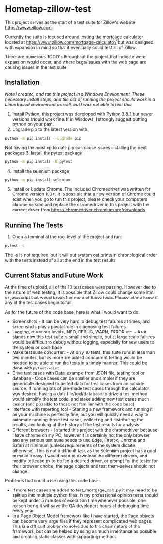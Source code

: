 # Hometap-zillow-test

This project serves as the start of a test suite for Zillow's website https://www.zillow.com.

Currently the suite is focused around testing the mortgage calculator located at https://www.zillow.com/mortgage-calculator/ but was designed with expansion in mind so that it eventually could test all of Zillow.

There are numerous TODO's throughout the project that indicate were expansion would occur, and where bugs/issues with the web page are causing issues in the test suite

## Installation
*Note I created, and ran this project in a Windows Environment. These necessary install steps, and the act of running the project should work in a Linux based environment as well, but I was not able to test that*

1. Install Python, this project was developed with Python 3.8.2 but newer versions should work fine. If in Windows, I strongly suggest putting python on your path.
2. Upgrade pip to the latest version with:
```bash
python -m pip install --upgrade pip
```
Not having the most up to date pip can cause issues installing the next packages
3. Install the pytest package
```bash
python -m pip install -U pytest
```
4. Install the selenium package
```bash
python -m pip install selenium
```
5. Install or Update Chrome. The included Chromedriver was written for Chrome version 100+.
It is possible that a new version of Chrome could exist when you go to run this project, please check your computers chrome version and replace the chromedriver in this project with the correct driver from https://chromedriver.chromium.org/downloads

## Running The Tests

1. Open a terminal at the root level of the project and run:
```bash
pytest -s
```
The -s is not required, but it will put system out prints in chronological order with the tests instead of all at the end in the test results

## Current Status and Future Work

At the time of upload, all of the 10 test cases were passing. However due to the nature of web testing, it is possible that Zillow could change some html or javascript that would break 1 or more of these tests. Please let me know if any of the test
cases begin to fail.

As for the future of this code base, here is what I would want to do:

- Screenshots - It can be very hard to debug test failures at times, and screenshots play a pivotal role in diagnosing test failures
- Logging, at various levels, INFO, DEBUG, WARN, ERROR etc. - As it stands now this test suite is small and simple, but at large scale failures would be difficult to debug without logging, especially for new users to the system or code base
- Make test suite concurrent - At only 10 tests, this suite runs in less than two minutes, but as more are added concurrent testing would be needed to be able to run the tests in a timely manner. This could be done with `pytest-xdist`
- Drive test cases with Data, example from JSON file, testing tool or database - Code bases can be smaller and simpler if they are generically designed to be fed data for test cases from an outside source.
If running lots of pre-made test cases through the calculator was desired, having a data file/tool/database to drive a test method would simplify the test code, and make adding new test cases much easier (and possible to those not familiar with the code base)
- Interface with reporting tool - Starting a new framework and running it on your machine is perfectly fine, but you will quickly need a way to automate running those test cases, collecting and distributing the results, and looking at the history of the test results for analysis
- Different browsers - I started this project with the chromedriver because I have chrome on my PC, however it is certainly not the only browser and any serious test suite needs to use Edge, Firefox, Chrome and Safari at minimum (unless requirements of the system dictate otherwise).
This is not a difficult task as the Selenium project has a goal to make it easy. I would need to download the different drivers, and modify testcase.py to be fed a desired driver, or prompt for the tester for their browser choice, the page objects and test them-selves should not change.

Problems that could arise using this code base:
- If more test cases are added to test_mortgage_calc.py it may need to be split up into multiple python files. In my professional opinion tests should be kept under 5 minutes of execution time whenever possible, one reason being it will save the QA developers hours of debugging time every year
- In a Page Object Model framework like I have started, the Page objects can become very large files if they represent complicated web pages. This is a difficult problem to solve due to the chain nature of the framework, but can be helped by using as much inheritance as possible and creating static classes with supporting methods